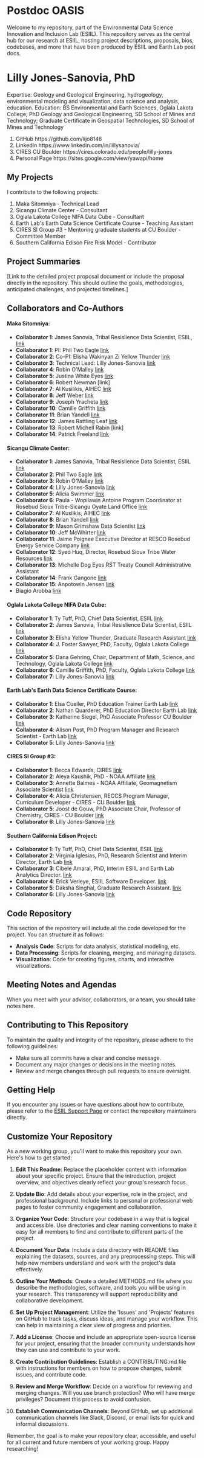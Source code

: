 # Postdoc OASIS
Welcome to my repository, part of the Environmental Data Science Innovation and Inclusion Lab (ESIIL). This repository serves as the central hub for our research at ESIIL, hosting project descriptions, proposals, bios, codebases, and more that have been produced by ESIIL and Earth Lab post docs. 

# Lilly Jones-Sanovia, PhD
Expertise: Geology and Geological Engineering, hydrogeology, environmental modeling and visualization, data science and analysis, education.
Education: BS Environmental and Earth Sciences, Oglala Lakota College; PhD Geology and Geological Engineering, SD School of Mines and Technology; Graduate Certificate in Geospatial Technologies, SD School of Mines and Technology
<ol>
<li>GitHub https://github.com/lijo8146</li>
<li>LinkedIn https://www.linkedin.com/in/lillysanovia/</li>
<li>CIRES CU Boulder https://cires.colorado.edu/people/lilly-jones</li>
<li>Personal Page https://sites.google.com/view/yawapi/home</li>
</ol>

## My Projects

I contribute to the following projects:
<ol>
<li>Maka Sitomniya - Technical Lead</li>
<li>Sicangu Climate Center - Consultant</li>
<li>Oglala Lakota College NIFA Data Cube - Consultant</li>
<li>Earth Lab's Earth Data Science Certificate Course - Teaching Assistant</li>
<li>CIRES SI Group #3 - Mentoring graduate students at CU Boulder - Committee Member</li>
<li>Southern California Edison Fire Risk Model - Contributor</li>
</ol>

## Project Summaries

[Link to the detailed project proposal document or include the proposal directly in the repository. This should outline the goals, methodologies, anticipated challenges, and projected timelines.]

## Collaborators and Co-Authors 

#### Maka Sitomniya: 
- **Collaborator 1**: James Sanovia, Tribal Resislience Data Scientist, ESIIL, [link](https://github.com/HeSapa9)
- **Collaborator 1**: PI: Phil Two Eagle [link](https://www.linkedin.com/in/philimon-d-two-eagle-32805710/)
- **Collaborator 2**: Co-PI: Elisha Wakinyan Zi Yellow Thunder [link](https://www.linkedin.com/in/elisha-l-wakinyan-zi-yellow-thunder-68964a4b/)
- **Collaborator 3**: Technical Lead: Lilly Jones-Sanovia [link](https://github.com/lijo8146)
- **Collaborator 4**: Robin O'Malley [link](https://www.linkedin.com/in/robin-o-malley-48b145151/)
- **Collaborator 5**: Justina White Eyes [link](https://www.linkedin.com/in/justina-white-eyes-4056421a9/)
- **Collaborator 6**: Robert Newman [link]
- **Collaborator 7**: Al Kusilikis, AIHEC [link](https://www.linkedin.com/in/al-kuslikis-01152423b/)
- **Collaborator 8**: Jeff Weber [link](https://www.linkedin.com/in/jeff-weber-6917668/)
- **Collaborator 9**: Joseph Yracheta [link](https://www.linkedin.com/in/joseph-yracheta-582a133a/)
- **Collaborator 10**: Camille Griffith [link](https://scholar.google.com/citations?user=MOGWrOkAAAAJ&hl=en)
- **Collaborator 11**: Brian Yandell [link](https://pages.stat.wisc.edu/~yandell/)
- **Collaborator 12**: James Rattling Leaf [link](https://www.colorado.edu/cnais/james-rattling-leaf-sr)
- **Collaborator 13**: Robert Michell Rabin [link]
- **Collaborator 14**: Patrick Freeland [link](https://www.linkedin.com/in/patrickfreeland/)

#### Sicangu Climate Center:
- **Collaborator 1**: James Sanovia, Tribal Resislience Data Scientist, ESIIL [link](https://github.com/HeSapa9)
- **Collaborator 2**: Phil Two Eagle [link](https://www.linkedin.com/in/philimon-d-two-eagle-32805710/)
- **Collaborator 3**: Robin O'Malley [link](https://www.linkedin.com/in/robin-o-malley-48b145151/)
- **Collaborator 4**: Lilly Jones-Sanovia [link](https://github.com/lijo8146)
- **Collaborator 5**: Alicia Swimmer [link](https://www.linkedin.com/in/aliciaswimmer/)
- **Collaborator 6**: Paula - Wopilawin Antoine Program Coordinator at Rosebud Sioux Tribe-Sicangu Oyate Land Office [link](https://www.linkedin.com/in/paula-antoine-a897aa80/)
- **Collaborator 7**: Al Kuslikis, AIHEC [link](https://www.linkedin.com/in/al-kuslikis-01152423b/)
- **Collaborator 8**: Brian Yandell [link](https://pages.stat.wisc.edu/~yandell/)
- **Collaborator 9**: Mason Grimshaw Data Scientist [link](https://www.linkedin.com/in/masongrimshaw/)
- **Collaborator 10**: Jeff McWhirter [link](https://devpost.com/jeffmc)
- **Collaborator 11**: Jaime Poignee Executive Director at RESCO Rosebud Energy Service Company [link](https://www.linkedin.com/in/jaime-poignee-93a248309/)
- **Collaborator 12**: Syed Huq, Director, Rosebud Sioux Tribe Water Resources [link](https://www.rosebudsiouxtribe-nsn.gov/natural-res)
- **Collaborator 13**: Michelle Dog Eyes RST Treaty Council Administrative Assistant
- **Collaborator 14**: Frank Gangone [link](https://www.linkedin.com/in/frank-gangone-90920238/)
- **Collaborator 15**: Anpotowin Jensen [link](https://www.honorearth.org/anpo)
- Biagio Arobba [link](https://www.linkedin.com/in/barobba/)

#### Oglala Lakota College NIFA Data Cube: 
- **Collaborator 1**: Ty Tuff, PhD, Chief Data Scientist, ESIIL [link](https://github.com/ttuff)
- **Collaborator 2**: James Sanovia, Tribal Resislience Data Scientist, ESIIL [link](https://github.com/HeSapa9)
- **Collaborator 3**: Elisha Yellow Thunder, Graduate Research Assistant [link](https://www.linkedin.com/in/elisha-l-wakinyan-zi-yellow-thunder-68964a4b/)
- **Collaborator 4**: J. Foster Sawyer, PhD, Faculty, Oglala Lakota College [link](https://www.researchgate.net/scientific-contributions/J-Foster-Sawyer-2199823540)
- **Collaborator 5**: Dana Gehring, Chair, Department of Math, Science, and Technology, Oglala Lakota College [link](https://www.linkedin.com/in/dana-gehring/)
- **Collaborator 6**: Camille Griffith, PhD, Faculty, Oglala Lakota College [link](https://scholar.google.com/citations?user=MOGWrOkAAAAJ&hl=en)
- **Collaborator 7**: Lilly Jones-Sanovia [link](https://github.com/lijo8146)

#### Earth Lab's Earth Data Science Certificate Course:
- **Collaborator 1**: Elsa Cueller, PhD Education Trainer Earth Lab [link](https://earthlab.colorado.edu/our-team/elsa-culler)
- **Collaborator 2**: Nathan Quarderer, PhD Education Director Earth Lab [link](https://earthlab.colorado.edu/our-team/nathan-quarderer)
- **Collaborator 3**: Katherine Siegel, PhD Associate Professor CU Boulder [link](https://www.colorado.edu/geography/katherine-siegel)
- **Collaborator 4**: Alison Post, PhD Program Manager and Research Scientist - Earth Lab [link](https://earthlab.colorado.edu/our-team/alison-post)
- **Collaborator 5**: Lilly Jones-Sanovia [link](https://github.com/lijo8146)
  
#### CIRES SI Group #3:
- **Collaborator 1**: Becca Edwards, CIRES [link](https://cires.colorado.edu/people/becca-edwards)
- **Collaborator 2**: Aleya Kaushik, PhD - NOAA Affiliate [link](https://cires.colorado.edu/people/aleya-kaushik)
- **Collaborator 3**: Annette Balmes - NOAA Affiliate, Geomagnetism Associate Scientist [link](https://cires.colorado.edu/people/annette-balmes)
- **Collaborator 4**: Alicia Christensen, RECCS Program Manager, Curriculum Developer - CIRES - CU Boulder [link](https://cires.colorado.edu/people/alicia-christensen)
- **Collaborator 5**: Joost de Gouw, PhD Associate Chair, Professor of Chemistry, CIRES - CU Boulder [link](https://cires.colorado.edu/people/joost-de-gouw)
- **Collaborator 6**: Lilly Jones-Sanovia [link](https://github.com/lijo8146) 

#### Southern California Edison Project:
- **Collaborator 1**: Ty Tuff, PhD, Chief Data Scientist, ESIIL [link](https://github.com/ttuff)
- **Collaborator 2**: Virginia Iglesias, PhD, Research Scientist and Interim Director, Earth Lab [link](https://github.com/viriglesias)
- **Collaborator 3**: Cibele Amaral, PhD, Interim ESIIL and Earth Lab Analytics Director. [link](https://github.com/CibeleAmaral)
- **Collaborator 4**: Erick Verleye, ESIIL Software Developer. [link](https://github.com/Ckster)
- **Collaborator 5**: Daksha Singhal, Graduate Research Assistant. [link](https://www.linkedin.com/in/dakshasinghal/?originalSubdomain=in)
- **Collaborator 6**: Lilly Jones-Sanovia [link](https://github.com/lijo8146)

## Code Repository

This section of the repository will include all the code developed for the project. You can structure it as follows:

- **Analysis Code**: Scripts for data analysis, statistical modeling, etc.
- **Data Processing**: Scripts for cleaning, merging, and managing datasets.
- **Visualization**: Code for creating figures, charts, and interactive visualizations.

## Meeting Notes and Agendas

When you meet with your advisor, collaborators, or a team, you should take notes here. 

## Contributing to This Repository

To maintain the quality and integrity of the repository, please adhere to the following guidelines:

- Make sure all commits have a clear and concise message.
- Document any major changes or decisions in the meeting notes.
- Review and merge changes through pull requests to ensure oversight.

## Getting Help

If you encounter any issues or have questions about how to contribute, please refer to the [ESIIL Support Page](https://esiil.org/support) or contact the repository maintainers directly.

## Customize Your Repository

As a new working group, you'll want to make this repository your own. Here's how to get started:

1. **Edit This Readme**: Replace the placeholder content with information about your specific project. Ensure that the introduction, project overview, and objectives clearly reflect your group's research focus.

2. **Update Bio**: Add details about your expertise, role in the project, and professional background. Include links to personal or professional web pages to foster community engagement and collaboration.

3. **Organize Your Code**: Structure your codebase in a way that is logical and accessible. Use directories and clear naming conventions to make it easy for all members to find and contribute to different parts of the project.

4. **Document Your Data**: Include a data directory with README files explaining the datasets, sources, and any preprocessing steps. This will help new members understand and work with the project's data effectively.

5. **Outline Your Methods**: Create a detailed METHODS.md file where you describe the methodologies, software, and tools you will be using in your research. This transparency will support reproducibility and collaborative development.

6. **Set Up Project Management**: Utilize the 'Issues' and 'Projects' features on GitHub to track tasks, discuss ideas, and manage your workflow. This can help in maintaining a clear view of progress and priorities.

7. **Add a License**: Choose and include an appropriate open-source license for your project, ensuring that the broader community understands how they can use and contribute to your work.

8. **Create Contribution Guidelines**: Establish a CONTRIBUTING.md file with instructions for members on how to propose changes, submit issues, and contribute code.

9. **Review and Merge Workflow**: Decide on a workflow for reviewing and merging changes. Will you use branch protection? Who will have merge privileges? Document this process to avoid confusion.

10. **Establish Communication Channels**: Beyond GitHub, set up additional communication channels like Slack, Discord, or email lists for quick and informal discussions.

Remember, the goal is to make your repository clear, accessible, and useful for all current and future members of your working group. Happy researching!
